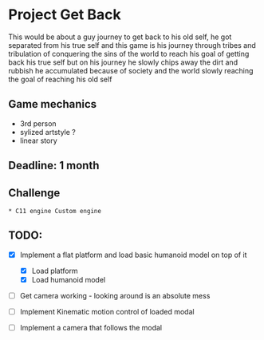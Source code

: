 

# Project Get Back

This would be about a guy journey to get back to his old self,
he got separated from his true self and this game is his journey through
tribes and tribulation of conquering the sins of the world to reach his goal 
of getting back his true self but on his journey he slowly chips away the
dirt and rubbish he accumulated because of society and the world slowly 
reaching the goal of reaching his old self



## Game mechanics

* 3rd person
* sylized artstyle ?
* linear story 


## Deadline: 1 month

## Challenge
    * C11 engine Custom engine 


## TODO: 

- [x] Implement a flat platform and load basic humanoid model on top of it
    - [x] Load platform
    - [x] Load humanoid model
- [ ] Get camera working - looking around is an absolute mess
- [ ] Implement Kinematic motion control of loaded modal
- [ ] Implement a camera that follows the modal

